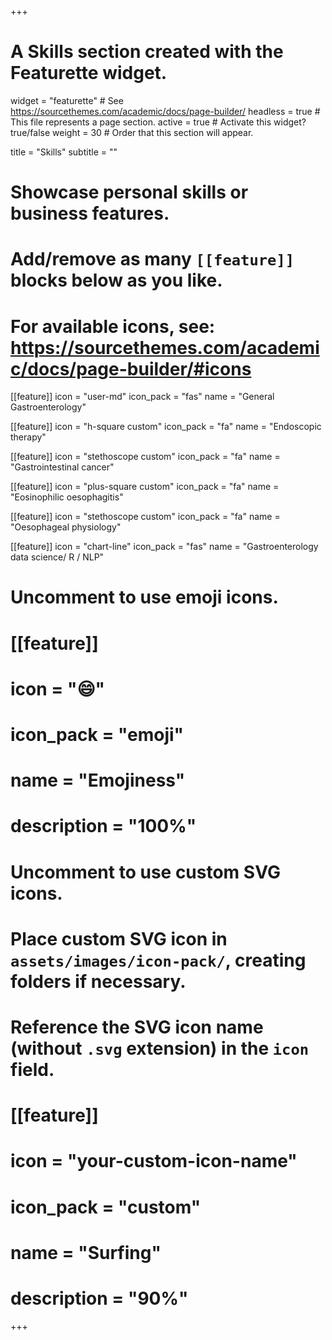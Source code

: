 +++
# A Skills section created with the Featurette widget.
widget = "featurette"  # See https://sourcethemes.com/academic/docs/page-builder/
headless = true  # This file represents a page section.
active = true  # Activate this widget? true/false
weight = 30  # Order that this section will appear.

title = "Skills"
subtitle = ""

# Showcase personal skills or business features.
# 
# Add/remove as many `[[feature]]` blocks below as you like.
# 
# For available icons, see: https://sourcethemes.com/academic/docs/page-builder/#icons

[[feature]]
  icon = "user-md"
  icon_pack = "fas"
  name = "General Gastroenterology"
  
  
[[feature]]
  icon = "h-square custom"
  icon_pack = "fa"
  name = "Endoscopic therapy"
  
  
[[feature]]
  icon = "stethoscope custom"
  icon_pack = "fa"
  name = "Gastrointestinal cancer"

  
[[feature]]
  icon = "plus-square custom"
  icon_pack = "fa"
  name = "Eosinophilic oesophagitis"
  
  
[[feature]]
  icon = "stethoscope custom"
  icon_pack = "fa"
  name = "Oesophageal physiology"
  
  
[[feature]]
  icon = "chart-line"
  icon_pack = "fas"
  name = "Gastroenterology data science/ R / NLP"

# Uncomment to use emoji icons.
# [[feature]]
#  icon = ":smile:"
#  icon_pack = "emoji"
#  name = "Emojiness"
#  description = "100%"  

# Uncomment to use custom SVG icons.
# Place custom SVG icon in `assets/images/icon-pack/`, creating folders if necessary.
# Reference the SVG icon name (without `.svg` extension) in the `icon` field.
# [[feature]]
#  icon = "your-custom-icon-name"
#  icon_pack = "custom"
#  name = "Surfing"
#  description = "90%"

+++
